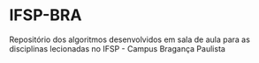 # IFSP-BRA
Repositório dos algoritmos desenvolvidos em sala de aula para as disciplinas lecionadas no IFSP - Campus Bragança Paulista
